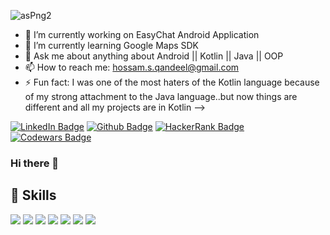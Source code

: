 ![asPng2](https://user-images.githubusercontent.com/63760755/186248846-52ab6cb6-53c2-42cc-8578-407ab461f9dd.png)

- 🔭 I’m currently working on EasyChat Android Application
- 🌱 I’m currently learning Google Maps SDK
- 💬 Ask me about anything about Android || Kotlin || Java || OOP
- 📫 How to reach me: hossam.s.qandeel@gmail.com
- ⚡ Fun fact: I was one of the most haters of the Kotlin language because of my strong attachment to the Java language..but now things are different and all my projects are in Kotlin
-->

[![LinkedIn Badge](https://img.shields.io/badge/LinkedIn-Profile-informational?style=flat&logo=linkedin&logoColor=white&color=0D76A8)](https://www.linkedin.com/in/hossamqandeel/)  [![Github Badge](https://img.shields.io/badge/Github-Profile-informational?style=flat&logo=github&logoColor=white&color=0D76A8)](https://github.com/hossamqandel)  [![HackerRank Badge](https://img.shields.io/badge/HackerRank-Profile-informational?style=flat&logo=hackerrank&logoColor=white&color=29b85d)](https://www.hackerrank.com/hossamegyqandel?hr_r=1)  [![Codewars Badge](https://img.shields.io/badge/Codewars-Profile-informational?style=flat&logo=codewars&logoColor=white&color=ab341d)](https://www.codewars.com/users/Hossam%20Qandeel)

### Hi there 👋

## 💼 Skills

![](https://img.shields.io/badge/Code-Java-informational?style=flat&logo=java&logoColor=white&color=4AB197)
![](https://img.shields.io/badge/Code-Kotlin-informational?style=flat&logo=kotlin&logoColor=white&color=4AB197)
![](https://img.shields.io/badge/Code-OOP-informational?style=flat&logo=oop&logoColor=white&color=4AB197)
![](https://img.shields.io/badge/Code-Android-informational?style=flat&logo=android&logoColor=white&color=4AB197)
![](https://img.shields.io/badge/Code-Firebase-informational?style=flat&logo=firebase&logoColor=white&color=4AB197)
![](https://img.shields.io/badge/Code-RoomDatabse-informational?style=flat&logo=roomdatabase&logoColor=white&color=4AB197)
![](https://img.shields.io/badge/Code-Coroutine-informational?style=flat&logo=coroutine&logoColor=white&color=4AB197)
